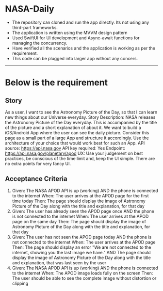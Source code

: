 # NASA-Daily

* The repository can cloned and run the app directly. Its not using any third-part frameworks. 
* The application is written using the MVVM design pattern
* Used SwiftUI for UI development and Async-await functions for managing the concurrency.
* Have verified all the scenarios and the application is working as per the requirement.
* This code can be plugged into larger app without any concers.


---

# Below is the requirement

## Story
As a user, I want to see the Astronomy Picture of the Day, so that I can learn new things about our Universe everyday.
Story Description:
NASA releases the Astronomy Picture of the Day everyday. This is accompanied by the title of the picture and a short explanation of about it.
We want to build a iOS/Android App where the user can see the daily picture.
Consider this page as a small part of a large App and structure it accordingly. Use the architecture of your choice that would work best for such an App.
API source: https://api.nasa.gov API key required: Yes Endpoint: https://api.nasa.gov/planetary/apod UX: Use your judgement on best practices, be conscious of the time limit and, keep the UI simple. There are no extra points for very fancy UI.

## Acceptance Criteria
1. Given: The NASA APOD API is up (working) AND the phone is connected to the internet When: The user arrives at the APOD page for the first time today Then: The page should display the image of Astronomy Picture of the Day along with the title and explanation, for that day
2. Given: The user has already seen the APOD page once AND the phone is not connected to the internet When: The user arrives at the APOD page on the same day Then: The page should display the image of Astronomy Picture of the Day along with the title and explanation, for that day
3. Given: The user has not seen the APOD page today AND the phone is not connected to the internet When: The user arrives at the APOD page Then: The page should display an error "We are not connected to the internet, showing you the last image we have." AND The page should display the image of Astronomy Picture of the Day along with the title and explanation, that was last seen by the user
4. Given: The NASA APOD API is up (working) AND the phone is connected to the internet When: The APOD image loads fully on the screen Then: The user should be able to see the complete image without distortion or clipping

